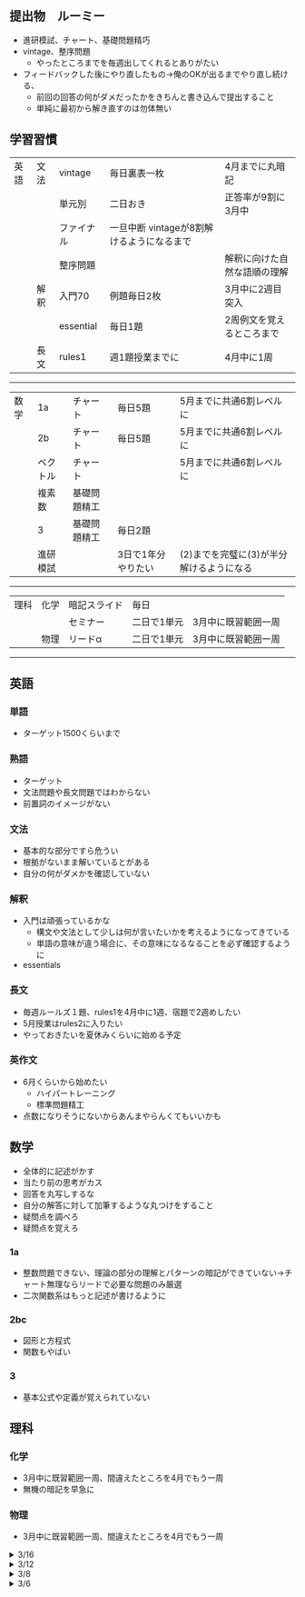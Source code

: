 ## 提出物　ルーミー
- 進研模試、チャート、基礎問題精巧
- vintage、整序問題
  - やったところまでを毎週出してくれるとありがたい
- フィードバックした後にやり直したもの->俺のOKが出るまでやり直し続ける、
  - 前回の回答の何がダメだったかをきちんと書き込んで提出すること
  - 単純に最初から解き直すのは勿体無い

## 学習習慣
|      |      |            |                                           |                              |
| ---- | ---- | ---------- | ----------------------------------------- | ---------------------------- |
| 英語 | 文法 | vintage    | 毎日裏表一枚                              | 4月までに丸暗記              |
|      |      | 単元別     | 二日おき                                  | 正答率が9割に3月中           |
|      |      | ファイナル | 一旦中断 vintageが8割解けるようになるまで |                              |
|      |      | 整序問題   |                                           | 解釈に向けた自然な語順の理解 |
|      | 解釈 | 入門70     | 例題毎日2枚                               | 3月中に2週目突入             |
|      |      | essential  | 毎日1題                                   | 2周例文を覚えるところまで    |
|      | 長文 | rules1     | 週1題授業までに                           | 4月中に1周                   |
----
|      |          |              |         |                                          |
| ---- | -------- | ------------ | ------- | ---------------------------------------- |
| 数学 | 1a       | チャート     | 毎日5題 | 5月までに共通6割レベルに                 |
|      | 2b       | チャート     | 毎日5題 | 5月までに共通6割レベルに                 |
|      | ベクトル | チャート     |         | 5月までに共通6割レベルに                 |
|      | 複素数   | 基礎問題精工 |         |                                          |
|      | 3        | 基礎問題精工 | 毎日2題 |                                          |
|      | 進研模試 |              |  3日で1年分やりたい       | (2)までを完璧に(3)が半分解けるようになる |
----
|      |      |              |             |                     |
| ---- | ---- | ------------ | ----------- | ------------------- |
| 理科 | 化学 | 暗記スライド | 毎日        |                     |
|      |      | セミナー     | 二日で1単元 | 3月中に既習範囲一周 |
|      | 物理 | リードα      | 二日で1単元 | 3月中に既習範囲一周 |
----
## 英語
### 単語
- ターゲット1500くらいまで
### 熟語
- ターゲット
- 文法問題や長文問題ではわからない
- 前置詞のイメージがない
### 文法
- 基本的な部分ですら危うい
- 根拠がないまま解いているとがある
- 自分の何がダメかを確認していない
### 解釈
- 入門は頑張っているかな
  - 構文や文法として少しは何が言いたいかを考えるようになってきている
  - 単語の意味が違う場合に、その意味になるなることを必ず確認するように
- essentials
### 長文
- 毎週ルールズ１題、rules1を4月中に1週、宿題で2週めしたい
- 5月授業はrules2に入りたい
- やっておきたいを夏休みくらいに始める予定
### 英作文
- 6月くらいから始めたい
  - ハイパートレーニング
  - 標準問題精工
- 点数になりそうにないからあんまやらんくてもいいかも
## 数学
- 全体的に記述がかす
- 当たり前の思考がカス
- 回答を丸写しするな
- 自分の解答に対して加筆するような丸つけをすること
- 疑問点を調べろ
- 疑問点を覚えろ
### 1a
- 整数問題できない、理論の部分の理解とパターンの暗記ができていない->チャート無理ならリードで必要な問題のみ厳選
- 二次関数系はもっと記述が書けるように
### 2bc
- 図形と方程式
- 関数もやばい
### 3
- 基本公式や定義が覚えられていない
## 理科
### 化学
- 3月中に既習範囲一周、間違えたところを4月でもう一周
- 無機の暗記を早急に
### 物理
- 3月中に既習範囲一周、間違えたところを4月でもう一周

<!-- 

<details><summary>/</summary>

- 英語
- 数学
- 理科

</details>

 -->

<details><summary>3/16</summary>

- 睡眠優先
- 睡眠は何よりも大事、それのせいで終わらないのなら仕方ない部分があるが、遅れているので効率よくやる必要がある
- 無駄な部分がないか常に考えること
- 森永くんどうするか、
- 俺が英数やるとしても、土曜に合わせて3時間くらいかな

- 英語
  - essential
    - 一度聞いて
    - 頭の中で構文が整理できるようになる
    - 思いつかないのは何度も再生
    - 英文を見ずに理解できるようにする
- 数学
  - 数2bが3月中に終わらない、1週間後ろ倒しでできるだけ終わらせるように
  - 復習優先
  - 記述をもっと丁寧に、特に証明問題
  - 円の接線や交点の数は基本的に点と直線で解いてほしい
- 理科
  - 順調、
  - 終わったら2週め


</details> 

<details><summary>3/12</summary>

- 進研、チャート全体的にできるようになっている、スタート段階に立った
- 進研模試
  - 遠回りの回答が多い、特に図形
    - 円と直線
  - シグマの複雑な計算ができない
- 森永くん厳しいかな
  - あれだけ言ったから変わったね
- 考えの整理ができるようになってきたかな
- 上からの上書きはやめよう
- 途中やめになっている問題は気になる。
- 記述の問題で大きく丸つけてるけど確認した結果だよね？
- essential
- 速読英熟語
- キーワード読解
- 数学定理　一回アルファベット
- 解釈で、自分の書いた意味と回答の意味が違う場合にその意味になるかを考えること
- 英文法　全文見てから回答しろよ

</details>

<details><summary>3/8</summary>

- 英語
  - essential終わり次第音声で聞いて理解できるようにする
- 数学
  - 定義の理解が甘い
  - 情報がすらすら出てこない

</details>

<details><summary>3/6</summary>

- 春季講習どうするか->英語はできる限りやる
- 毎日勉強時間7時間
  - 通学2時間から3時間
  - 物理1時間
  - チャート40分
- ターゲットは一旦なしでもいいかも
- essentialの音声か
- 英語
  - vintageもう一周かな->6月、終わったら英作
  - 自分の評価はどう？
  - 単元別の文法はどうするか->後半もう一周
  - 長文を増やしてもいいかも？->俺がきつい今週増やしてみて様子見る
  - リスニングどうするか
- 数学
  - 数学の問題で最後までの方針を確定せずに計算やっているところがある
  - mod
- 理科
  - 無機向きおぼえてる？

</details>